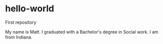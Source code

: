 # hello-world
First repository

My name is Matt. I graduated with a Bachelor's degree in Social work. I am from Indiana.
